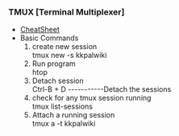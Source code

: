 ### TMUX [Terminal Multiplexer]
* [CheatSheet](https://danielmiessler.com/study/tmux/)
* Basic Commands
  1. create new session  
  tmux new -s kkpalwiki
  2. Run program  
  htop
  3. Detach session  
  Ctrl-B + D -----------Detach the sessions
  4. check for any tmux session running  
  tmux list-sessions
  5. Attach a running session  
  tmux a -t kkpalwiki
